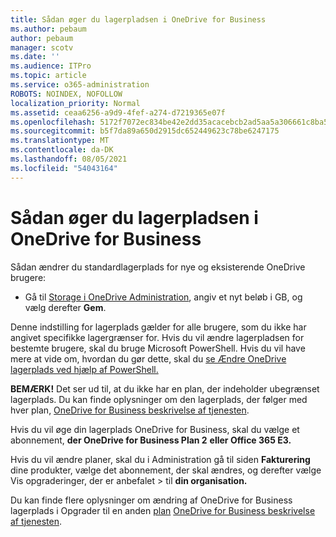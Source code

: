 ```yaml
---
title: Sådan øger du lagerpladsen i OneDrive for Business
ms.author: pebaum
author: pebaum
manager: scotv
ms.date: ''
ms.audience: ITPro
ms.topic: article
ms.service: o365-administration
ROBOTS: NOINDEX, NOFOLLOW
localization_priority: Normal
ms.assetid: ceaa6256-a9d9-4fef-a274-d7219365e07f
ms.openlocfilehash: 5172f7072ec834be42e2dd35acacebcb2ad5aa5a306661c8ba5ff6ed888f63f1
ms.sourcegitcommit: b5f7da89a650d2915dc652449623c78be6247175
ms.translationtype: MT
ms.contentlocale: da-DK
ms.lasthandoff: 08/05/2021
ms.locfileid: "54043164"
---
```

# <a name="how-to-increase-storage-in-onedrive-for-business"></a>Sådan øger du lagerpladsen i OneDrive for Business

Sådan ændrer du standardlagerplads for nye og eksisterende OneDrive brugere:
  
- Gå til [Storage i OneDrive Administration](https://admin.onedrive.com/?v=StorageSettings), angiv et nyt beløb i GB, og vælg derefter **Gem**.

Denne indstilling for lagerplads gælder for alle brugere, som du ikke har angivet specifikke lagergrænser for. Hvis du vil ændre lagerpladsen for bestemte brugere, skal du bruge Microsoft PowerShell. Hvis du vil have mere at vide om, hvordan du gør dette, skal du [se Ændre OneDrive lagerplads ved hjælp af PowerShell.](https://docs.microsoft.com/onedrive/change-user-storage)

**BEMÆRK!** Det ser ud til, at du ikke har en plan, der indeholder ubegrænset lagerplads. Du kan finde oplysninger om den lagerplads, der følger med hver plan, [OneDrive for Business beskrivelse af tjenesten](https://docs.microsoft.com/office365/servicedescriptions/onedrive-for-business-service-description).
  
Hvis du vil øge din lagerplads OneDrive for Business, skal du vælge et abonnement, **der OneDrive for Business Plan 2** **eller Office 365 E3.**
  
Hvis du vil ændre planer, skal du i Administration gå til siden **Fakturering** dine produkter, vælge det abonnement, der skal ændres, og derefter vælge Vis opgraderinger, der er anbefalet \> [](https://go.microsoft.com/fwlink/p/?linkid=842054) til **din organisation.**
  
Du kan finde flere oplysninger om ændring af OneDrive for Business lagerplads i Opgrader til en anden [plan](https://docs.microsoft.com/microsoft-365/commerce/subscriptions/upgrade-to-different-plan) [OneDrive for Business beskrivelse af tjenesten](https://docs.microsoft.com/office365/servicedescriptions/onedrive-for-business-service-description).